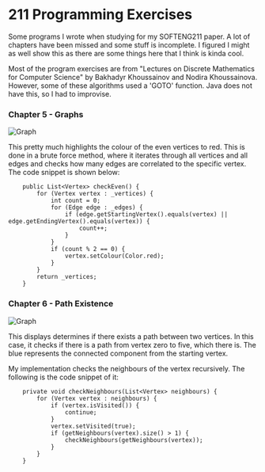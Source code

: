 <h1> 211 Programming Exercises </h1>

<p>Some programs I wrote when studying for my SOFTENG211 paper. A lot of chapters have been missed and some stuff is incomplete. I figured I might as well show this as there are some things here that I think is kinda cool.<br></p>

<p>Most of the program exercises are from "Lectures on Discrete Mathematics for Computer Science" by Bakhadyr Khoussainov and Nodira Khoussainova. However, some of these algorithms used a 'GOTO' function. Java does not have this, so I had to improvise.  </p>

<h3>Chapter 5 - Graphs </h3>
<img src="https://i.imgur.com/l8urQ9Q.png" alt="Graph" />
<p> This pretty much highlights the colour of the even vertices to red. This is done in a brute force method, where it iterates through all vertices and all edges and checks how many edges are correlated to the specific vertex. The code snippet is shown below: </p>

```
    public List<Vertex> checkEven() {
        for (Vertex vertex : _vertices) {
            int count = 0;
            for (Edge edge : _edges) {
                if (edge.getStartingVertex().equals(vertex) || edge.getEndingVertex().equals(vertex)) {
                    count++;
                }
            }
            if (count % 2 == 0) {
                vertex.setColour(Color.red);
            }
        }
        return _vertices;
    }
```

<h3>Chapter 6 - Path Existence </h3>
<img src="https://i.imgur.com/L6nG933.png" alt="Graph" />
<p> This displays determines if there exists a path between two vertices. In this case, it checks if there is a path from vertex zero to five, which there is. The blue represents the connected component from the starting vertex.</p>

<p>My implementation checks the neighbours of the vertex recursively. The following is the code snippet of it:  </p>

```
    private void checkNeighbours(List<Vertex> neighbours) {
        for (Vertex vertex : neighbours) {
            if (vertex.isVisited()) {
                continue;
            }
            vertex.setVisited(true);
            if (getNeighbours(vertex).size() > 1) {
                checkNeighbours(getNeighbours(vertex));
            }
        }
    }
```
